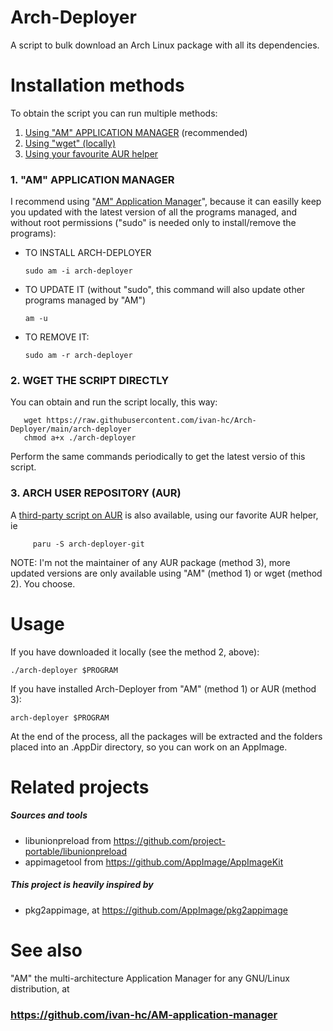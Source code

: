 # Arch-Deployer
A script to bulk download an Arch Linux package with all its dependencies.

# Installation methods
To obtain the script you can run multiple methods:
 1. [Using "AM" APPLICATION MANAGER](#1-am-application-manager) (recommended)
 2. [Using "wget" (locally)](#2-wget-the-script-directly)
 3. [Using your favourite AUR helper](#3-arch-user-repository-aur)

### 1. "AM" APPLICATION MANAGER
I recommend using "[AM" Application Manager](https://github.com/ivan-hc/AM-application-manager)", because it can easilly keep you updated with the latest version of all the programs managed, and without root permissions ("sudo" is needed only to install/remove the programs):
   - TO INSTALL ARCH-DEPLOYER
    
         sudo am -i arch-deployer
   - TO UPDATE IT (without "sudo", this command will also update other programs managed by "AM")
    
         am -u
   - TO REMOVE IT:
   
         sudo am -r arch-deployer     
### 2. WGET THE SCRIPT DIRECTLY
You can obtain and run the script locally, this way:
   
       wget https://raw.githubusercontent.com/ivan-hc/Arch-Deployer/main/arch-deployer
       chmod a+x ./arch-deployer
Perform the same commands periodically to get the latest versio of this script.

### 3. ARCH USER REPOSITORY (AUR)
A [third-party script on AUR](https://aur.archlinux.org/packages/arch-deployer-git/) is also available, using our favorite AUR helper, ie
    
         paru -S arch-deployer-git

NOTE: I'm not the maintainer of any AUR package (method 3), more updated versions are only available using "AM" (method 1) or wget (method 2). You choose.

# Usage
If you have downloaded it locally (see the method 2, above):

    ./arch-deployer $PROGRAM

If you have installed Arch-Deployer from "AM" (method 1) or AUR (method 3):

    arch-deployer $PROGRAM
  
At the end of the process, all the packages will be extracted and the folders placed into an .AppDir directory, so you can work on an AppImage.

# Related projects
##### Sources and tools
- libunionpreload from https://github.com/project-portable/libunionpreload
- appimagetool from https://github.com/AppImage/AppImageKit

##### This project is heavily inspired by
- pkg2appimage, at https://github.com/AppImage/pkg2appimage

# See also
"AM" the multi-architecture Application Manager for any GNU/Linux distribution, at

### https://github.com/ivan-hc/AM-application-manager
